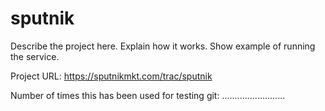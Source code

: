 sputnik
=======

Describe the project here. Explain how it works. Show example of running the service.

Project URL: https://sputnikmkt.com/trac/sputnik

Number of times this has been used for testing git:
.........................
